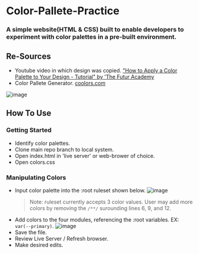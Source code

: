 # Color-Pallete-Practice
### A simple website(HTML &amp; CSS) built to enable developers to experiment with color palettes in a pre-built environment.


## Re-Sources

* Youtube video in which design was copied. ["How to Apply a Color Palette to Your Design - Tutorial" by 'The Futur Academy](https://youtu.be/eXcKOqviLE0)
* Color Pallete Generator. [coolors.com](https://coolors.co/)

![image](https://user-images.githubusercontent.com/79485147/126876619-b685468a-0fd2-4da9-8264-d1b413daa439.png)


## How To Use

### Getting Started
* Identify color palettes. 
* Clone main repo branch to local system.
* Open index.html in 'live server' or web-brower of choice.
* Open colors.css

### Manipulating Colors
* Input color palette into the :root ruleset shown below.
![image](https://user-images.githubusercontent.com/79485147/126910867-885fdaa8-d158-4095-a43f-942da3c4c4f6.png)
  >Note: ruleset currently accepts 3 color values. User may add more colors by removing the `/**/` surounding lines 6, 9, and 12.
* Add colors to the four modules, referencing the :root variables. EX: `var(--primary)`. 
![image](https://user-images.githubusercontent.com/79485147/126910778-b3a1f711-eaba-459c-bf18-9056cd2cf7a5.png)
* Save the file.
* Review Live Server / Refresh browser.
* Make desired edits.

